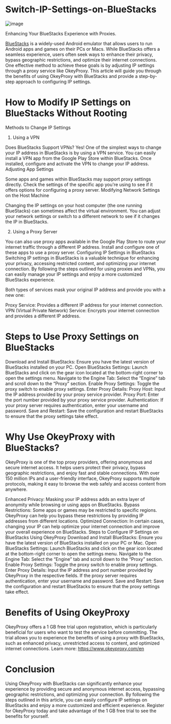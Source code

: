 # Switch-IP-Settings-on-BlueStacks
![image](https://github.com/user-attachments/assets/e88fabde-dd2b-4c04-b1a8-73d1bc9174c2)

Enhancing Your BlueStacks Experience with Proxies.

[BlueStacks](https://www.okeyproxy.com/proxy/ip-settings-on-bluestacks/) is a widely-used Android emulator that allows users to run Android apps and games on their PCs or Macs. While BlueStacks offers a seamless experience, users often seek ways to enhance their privacy, bypass geographic restrictions, and optimize their internet connections. One effective method to achieve these goals is by adjusting IP settings through a proxy service like OkeyProxy. This article will guide you through the benefits of using OkeyProxy with BlueStacks and provide a step-by-step approach to configuring IP settings.

# How to Modify IP Settings on BlueStacks Without Rooting

Methods to Change IP Settings
1. Using a VPN

Does BlueStacks Support VPNs? Yes! One of the simplest ways to change your IP address in BlueStacks is by using a VPN service. You can easily install a VPN app from the Google Play Store within BlueStacks. Once installed, configure and activate the VPN to change your IP address.
Adjusting App Settings

Some apps and games within BlueStacks may support proxy settings directly. Check the settings of the specific app you're using to see if it offers options for configuring a proxy server.
Modifying Network Settings on the Host Machine

Changing the IP settings on your host computer (the one running BlueStacks) can sometimes affect the virtual environment. You can adjust your network settings or switch to a different network to see if it changes the IP in BlueStacks.

2. Using a Proxy Server

You can also use proxy apps available in the Google Play Store to route your internet traffic through a different IP address. Install and configure one of these apps to use a proxy server.
Configuring IP Settings in BlueStacks
Switching IP settings in BlueStacks is a valuable technique for enhancing your privacy, accessing restricted content, and optimizing your internet connection. By following the steps outlined for using proxies and VPNs, you can easily manage your IP settings and enjoy a more customized BlueStacks experience.

Both types of services mask your original IP address and provide you with a new one:

Proxy Service: Provides a different IP address for your internet connection.
VPN (Virtual Private Network) Service: Encrypts your internet connection and provides a different IP address.

# Steps to Use Proxy Settings on BlueStacks
Download and Install BlueStacks: Ensure you have the latest version of BlueStacks installed on your PC.
Open BlueStacks Settings: Launch BlueStacks and click on the gear icon located at the bottom-right corner to open the settings menu.
Navigate to the Engine Tab: Select the “Engine” tab and scroll down to the “Proxy” section.
Enable Proxy Settings: Toggle the proxy switch to enable proxy settings.
Enter Proxy Details:
Proxy Host: Input the IP address provided by your proxy service provider.
Proxy Port: Enter the port number provided by your proxy service provider.
Authentication: If your proxy server requires authentication, enter your username and password.
Save and Restart: Save the configuration and restart BlueStacks to ensure that the proxy settings take effect.

# Why Use OkeyProxy with BlueStacks?
OkeyProxy is one of the top proxy providers, offering anonymous and secure internet access. It helps users protect their privacy, bypass geographic restrictions, and enjoy fast and stable connections. With over 150 million IPs and a user-friendly interface, OkeyProxy supports multiple protocols, making it easy to browse the web safely and access content from anywhere.

Enhanced Privacy: Masking your IP address adds an extra layer of anonymity while browsing or using apps on BlueStacks.
Bypass Restrictions: Some apps or games may be restricted to specific regions. OkeyProxy can help you bypass these restrictions by providing IP addresses from different locations.
Optimized Connection: In certain cases, changing your IP can help optimize your internet connection and improve your overall experience on BlueStacks.
Steps to Configure IP Settings on BlueStacks Using OkeyProxy
Download and Install BlueStacks: Ensure you have the latest version of BlueStacks installed on your PC or Mac.
Open BlueStacks Settings: Launch BlueStacks and click on the gear icon located at the bottom-right corner to open the settings menu.
Navigate to the Engine Tab: Select the “Engine” tab and scroll down to the “Proxy” section.
Enable Proxy Settings: Toggle the proxy switch to enable proxy settings.
Enter Proxy Details: Input the IP address and port number provided by OkeyProxy in the respective fields. If the proxy server requires authentication, enter your username and password.
Save and Restart: Save the configuration and restart BlueStacks to ensure that the proxy settings take effect.

# Benefits of Using OkeyProxy
OkeyProxy offers a 1 GB free trial upon registration, which is particularly beneficial for users who want to test the service before committing. The trial allows you to experience the benefits of using a proxy with BlueStacks, such as enhanced privacy, unrestricted access to content, and optimized internet connections.
Learn more: https://www.okeyproxy.com/en

# Conclusion
Using OkeyProxy with BlueStacks can significantly enhance your experience by providing secure and anonymous internet access, bypassing geographic restrictions, and optimizing your connection. By following the steps outlined in this article, you can easily configure IP settings on BlueStacks and enjoy a more customized and efficient experience. Register for OkeyProxy today and take advantage of the 1 GB free trial to see the benefits for yourself.
